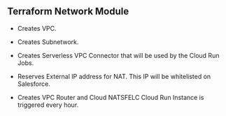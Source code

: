 ## Terraform Network Module

 - Creates VPC.

 - Creates Subnetwork.

 - Creates Serverless VPC Connector that will be used by the Cloud Run Jobs.

 - Reserves External IP address for NAT. This IP will be whitelisted on Salesforce.

 - Creates VPC Router and Cloud NATSFELC Cloud Run Instance is triggered every hour.